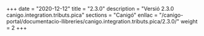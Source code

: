 +++
date        = "2020-12-12"
title       = "2.3.0"
description = "Versió 2.3.0 canigo.integration.tributs.pica"
sections    = "Canigó"
enllac		= "/canigo-portal/documentacio-llibreries/canigo.integration.tributs.pica/2.3.0/"
weight		= 2
+++
